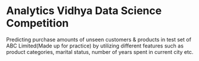 # Analytics Vidhya Data Science Competition

Predicting purchase amounts of unseen customers & products in test set of ABC Limited(Made up for practice) by utilizing different features such as product categories, marital status, number of years spent in current city etc.
